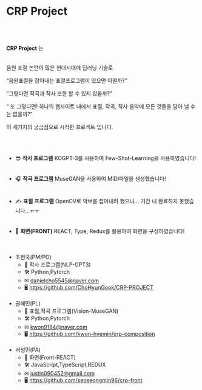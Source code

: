 ## <h1>CRP Project<br><br>

<br>**CRP Project** 는  <br><br>

음원 표절 논란이 많은 현대시대에 딥러닝 기술로 

“음원표절을 잡아내는 표절프로그램이 있으면 어떨까?”
 
“그렇다면 작곡과 작사 또한 할 수 있지 않을까?”

“ 또 그렇다면! 하나의 웹사이트 내에서 표절, 작곡, 작사 음악에 모든 것들을 담아 낼 수는 없을까?” 

이 세가지의 궁금점으로 시작한 프로젝트 입니다.

<br><br>
  
- 😎 **작사 프로그램** KOGPT-3를 사용하여 Few-Shot-Learning을 사용하였습니다!<br><br><br>
- 🎧 **작곡 프로그램** MuseGAN을 사용하여 MIDI파일을 생성했습니다!<br><br><br>
- ✍ **표절 프로그램** OpenCV로 악보를 잡아내려 했으나... 기간 내 완료하지 못했습니다...ㅠㅠ<br><br><br>
- 🎨 **화면(FRONT)** REACT, Type, Redux를 활용하여 화면을 구성하였습니다!<br><br><br>
 

* 조현국(PM/PO)
  - 📑 작사 프로그램(NLP-GPT3)
  - 🛠 Python,Pytorch
  - ✉ danielcho5545@naver.com
  - 🖥️ https://github.com/ChoHyunGook/CRP-PROJECT<br><br>
* 권혜민(PL)
  - 📑 표절,작곡 프로그램(Vision-MuseGAN)
  - 🛠 Python,Pytorch
  - ✉ kwon9184@naver.com
  - 🖥️ https://github.com/kwon-hyemin/crp-composition<br><br>
* 서성민(PA)
  - 📑 화면(Front-REACT)
  - 🛠 JavaScript,TypeScript,REDUX
  - ✉ justin090452@gmail.com
  - 🖥️ https://github.com/seoseongmin96/crp-front<br><br>